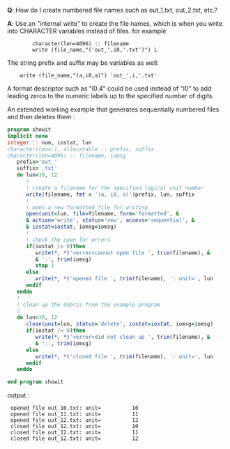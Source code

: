 
**Q**:  How do I create numbered file names such as out_1.txt, out_2.txt, etc.?

**A**:  Use an "internal write" to create the file names, which is when you
        write into CHARACTER variables instead of files. for example

            character(len=4096) :: filename
            write (file_name,"('out_',i0,'.txt')") i

   The string prefix and suffix may be variables as well:

        write (file_name,"(a,i0,a)") 'out_',i,'.txt'

   A format descriptor such as "I0.4" could be used instead of "I0" to
   add leading zeros to the numeric labels up to the specified number
   of digits.

   An extended working example that generates sequentially numbered
   files and then deletes them :
```fortran
program showit
implicit none
integer :: num, iostat, lun
character(len=:), allocatable :: prefix, suffix
character(len=4096) :: filename, iomsg
   prefix='out_'
   suffix='.txt'
   do lun=10, 12
      !
      ! create a filename for the specified logical unit number
      write(filename, fmt = '(a, i0, a)')prefix, lun, suffix
      !
      ! open a new formatted file for writing
      open(unit=lun, file=filename, form='formatted', &
      & action='write', status='new', access='sequential', &
      & iostat=iostat, iomsg=iomsg)
      !
      ! check the open for errors
      if(iostat /= 0)then
         write(*, *)'<error>cannot open file ', trim(filename), &
         & ':', trim(iomsg)
         stop 1
      else
         write(*, *)'opened file ', trim(filename), ': unit=', lun
      endif
   enddo
   !
   ! clean up the debris from the example program
   !
   do lun=10, 12
      close(unit=lun, status='delete', iostat=iostat, iomsg=iomsg)
      if(iostat /= 0)then
         write(*, *)'<error>did not clean up ', trim(filename), &
         & ':', trim(iomsg)
      else
         write(*, *)'closed file ', trim(filename), ': unit=', lun
      endif
   enddo

end program showit
```
output :
```text
 opened file out_10.txt: unit=          10
 opened file out_11.txt: unit=          11
 opened file out_12.txt: unit=          12
 closed file out_12.txt: unit=          10
 closed file out_12.txt: unit=          11
 closed file out_12.txt: unit=          12
```
